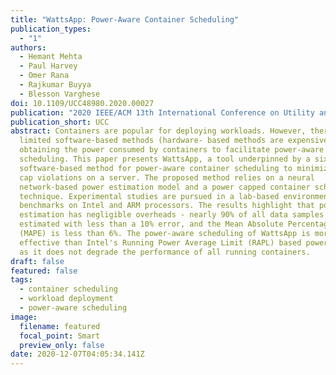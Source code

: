 ```yaml
---
title: "WattsApp: Power-Aware Container Scheduling"
publication_types:
  - "1"
authors:
  - Hemant Mehta
  - Paul Harvey
  - Omer Rana
  - Rajkumar Buyya
  - Blesson Varghese
doi: 10.1109/UCC48980.2020.00027
publication: "2020 IEEE/ACM 13th International Conference on Utility and Cloud Computing "
publication_short: UCC
abstract: Containers are popular for deploying workloads. However, there are
  limited software-based methods (hardware- based methods are expensive) for
  obtaining the power consumed by containers to facilitate power-aware container
  scheduling. This paper presents WattsApp, a tool underpinned by a six step
  software-based method for power-aware container scheduling to minimize power
  cap violations on a server. The proposed method relies on a neural
  network-based power estimation model and a power capped container scheduling
  technique. Experimental studies are pursued in a lab-based environment on 10
  benchmarks on Intel and ARM processors. The results highlight that power
  estimation has negligible overheads - nearly 90% of all data samples can be
  estimated with less than a 10% error, and the Mean Absolute Percentage Error
  (MAPE) is less than 6%. The power-aware scheduling of WattsApp is more
  effective than Intel's Running Power Average Limit (RAPL) based power capping
  as it does not degrade the performance of all running containers.
draft: false
featured: false
tags:
  - container scheduling
  - workload deployment
  - power-aware scheduling
image:
  filename: featured
  focal_point: Smart
  preview_only: false
date: 2020-12-07T04:05:34.141Z
---
```

